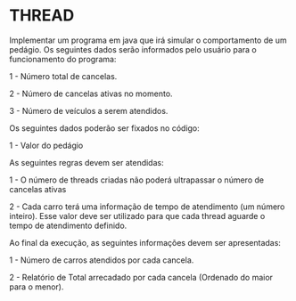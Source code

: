 # THREAD
Implementar um programa em java que irá simular o comportamento de um pedágio.  Os seguintes dados serão informados pelo usuário para o funcionamento do programa:  

1 - Número total de cancelas. 

2 - Número de cancelas ativas no momento. 

3 - Número de veículos a serem atendidos.

Os seguintes dados poderão ser fixados no código:

1 - Valor do pedágio

As seguintes regras devem ser atendidas:

1 - O número de threads criadas não poderá ultrapassar o número de cancelas ativas

2 - Cada carro terá uma informação de tempo de atendimento (um número inteiro).
Esse valor deve ser utilizado para que cada thread aguarde o tempo de atendimento definido.

Ao final da execução, as seguintes informações devem ser apresentadas:

1 - Número de carros atendidos por cada cancela.

2 - Relatório de Total arrecadado por cada cancela
(Ordenado do maior para o menor).

